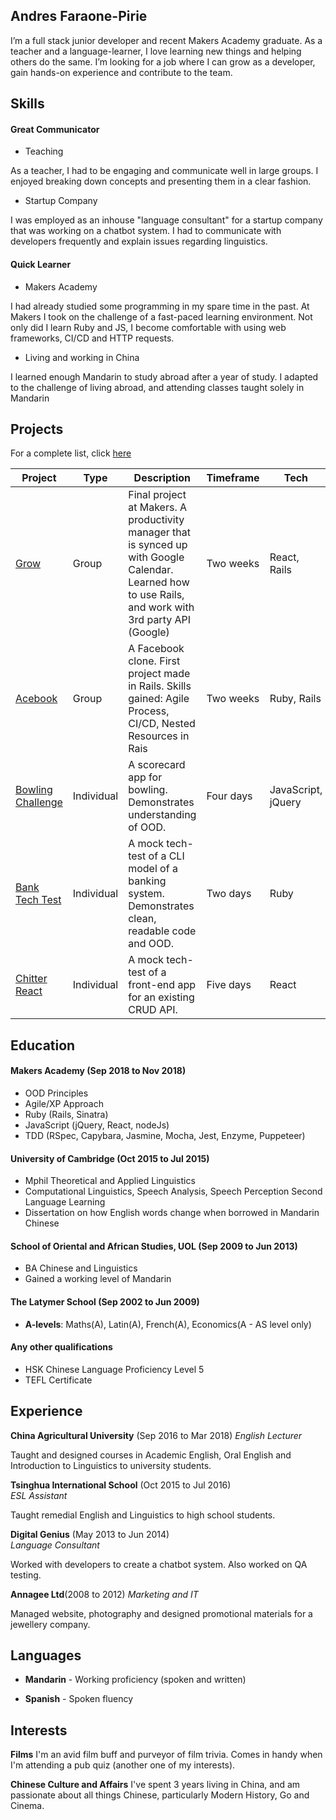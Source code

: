 ## Andres Faraone-Pirie
I’m a full stack junior developer and recent Makers Academy graduate. As a teacher and a language-learner, I love learning new things and helping others do the same. I’m looking for a job where I can grow as a developer, gain hands-on experience and contribute to the team.

## Skills

#### Great Communicator
 - Teaching
 
 As a teacher, I had to be engaging and communicate well in large groups. I enjoyed breaking down concepts and presenting them in a clear fashion.

 - Startup Company

I was employed as an inhouse "language consultant" for a startup company that was working on a chatbot system. I had to communicate with developers frequently and explain issues regarding linguistics.

#### Quick Learner
 - Makers Academy
 
 I had already studied some programming in my spare time in the past. At Makers I took on the challenge of a fast-paced learning environment. Not only did I learn Ruby and JS, I become comfortable with using web frameworks, CI/CD and HTTP requests.

- Living and working in China
 
I learned enough Mandarin to study abroad after a year of study. I adapted to the challenge of living abroad, and attending classes taught solely in Mandarin

## Projects
For a complete list, click [here](https://github.com/afaraone)

| Project | Type | Description | Timeframe | Tech | Testing |
|--|--|---|---|---|---|
| [Grow](https://github.com/afaraone/final-project) | Group | Final project at Makers. A productivity manager that is synced up with Google Calendar. Learned how to use Rails, and work with 3rd party API (Google) | Two weeks | React, Rails | RSpec, Jest, Enzyme |  
| [Acebook](https://github.com/afaraone/acebook-rails-template) | Group | A Facebook clone. First project made in Rails. Skills gained: Agile Process, CI/CD, Nested Resources in Rais | Two weeks | Ruby, Rails | RSpec, Capybara |   
| [Bowling Challenge](https://github.com/afaraone/bowling-challenge) | Individual | A scorecard app for bowling. Demonstrates understanding of OOD. | Four days | JavaScript, jQuery | Jasmine |
| [Bank Tech Test](https://github.com/afaraone/bank-tech) | Individual | A mock tech-test of a CLI model of a banking system. Demonstrates clean, readable code and OOD. | Two days | Ruby | RSpec |
| [Chitter React](https://github.com/afaraone/chitter-tech) | Individual | A mock tech-test of a front-end app for an existing CRUD API. | Five days | React | Jest, Enzyme | 

## Education

#### Makers Academy (Sep 2018 to Nov 2018)

- OOD Principles
- Agile/XP Approach
- Ruby (Rails, Sinatra)
- JavaScript (jQuery, React, nodeJs)
- TDD (RSpec, Capybara, Jasmine, Mocha, Jest, Enzyme, Puppeteer)

#### University of Cambridge (Oct 2015 to Jul 2015)

- Mphil Theoretical and Applied Linguistics
- Computational Linguistics, Speech Analysis, Speech Perception Second Language Learning
- Dissertation on how English words change when borrowed in Mandarin Chinese

#### School of Oriental and African Studies, UOL (Sep 2009 to Jun 2013)

 - BA Chinese and Linguistics
 - Gained a working level of Mandarin

#### The Latymer School (Sep 2002 to Jun 2009)

 - **A-levels**: Maths(A), Latin(A), French(A), Economics(A - AS level only)

#### Any other qualifications

 - HSK Chinese Language Proficiency Level 5
 - TEFL Certificate

## Experience
**China Agricultural University** (Sep 2016 to Mar 2018)
*English Lecturer*

Taught and designed courses in Academic English, Oral English and Introduction to Linguistics to university students. 

**Tsinghua International School** (Oct 2015 to Jul 2016)    
*ESL Assistant*

Taught remedial English and Linguistics to high school students.

**Digital Genius** (May 2013 to Jun 2014)   
*Language Consultant*  

Worked with developers to create a chatbot system. Also worked on QA testing.

**Annagee Ltd**(2008 to 2012)
*Marketing and IT*

Managed website, photography and designed promotional materials for a jewellery company.

## Languages
 - **Mandarin** - Working proficiency (spoken and written)

 - **Spanish** - Spoken fluency

## Interests
**Films** I'm an avid film buff and purveyor of film trivia. Comes in handy when I'm attending a pub quiz (another one of my interests).

**Chinese Culture and Affairs** I've spent 3 years living in China, and am passionate about all things Chinese, particularly Modern History, Go and Cinema.
